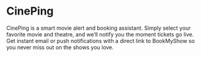 # CinePing
CinePing is a smart movie alert and booking assistant. Simply select your favorite movie and theatre, and we’ll notify you the moment tickets go live. Get instant email or push notifications with a direct link to BookMyShow so you never miss out on the shows you love.
